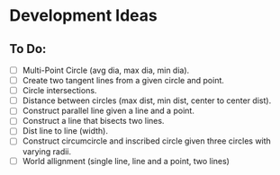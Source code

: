 # Development Ideas
## To Do:

- [ ] Multi-Point Circle (avg dia, max dia, min dia).
- [ ] Create two tangent lines from a given circle and point.
- [ ] Circle intersections.
- [ ] Distance between circles (max dist, min dist, center to center dist).
- [ ] Construct parallel line given a line and a point.
- [ ] Construct a line that bisects two lines.
- [ ] Dist line to line (width).
- [ ] Construct circumcircle and inscribed circle given three circles with varying radii.
- [ ] World allignment (single line, line and a point, two lines)
